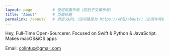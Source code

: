 ```yaml
---
layout: page         # 使用页面布局（区别于文章布局）
title: "About"       # 页面标题
permalink: /about/   # 自定义URL（访问路径为 https://域名/about/）（必须与导航链接一致）
---
```




Hey, Full-Time Open-Sourcerer. Focused on Swift & Python & JavaScript. Makes macOS&iOS apps

Email: colintux@gmail.com
